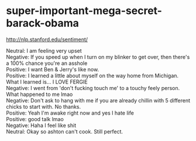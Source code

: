 super-important-mega-secret-barack-obama
========================================
http://nlp.stanford.edu/sentiment/


Neutral: I am feeling very upset <br/>
Negative: If you speed up when I turn on my blinker to get over, then there's a 100% chance you're an asshole <br/>
Positive: I want Ben & Jerry's like now. <br/>
Positive: I learned a little about myself on the way home from Michigan. What I learned is...  I LOVE FERGIE <br/>
Negative: I went from 'don't fucking touch me' to a touchy feely person. What happened to me lmao <br/>
Negative: Don't ask to hang with me if you are already chillin with 5 different chicks to start with. No thanks. <br/>
Positive: Yeah I'm awake right now and yes I hate life <br/>
Positive: good talk lmao <br/>
Negative: Haha I feel like shit <br/>
Neutral: Okay so ashton can't cook. Still perfect. <br/>
